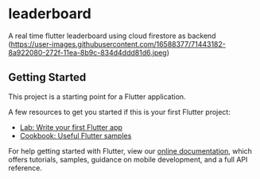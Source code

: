 # leaderboard

A real time flutter leaderboard using cloud firestore as backend
(https://user-images.githubusercontent.com/16588377/71443182-8a922080-272f-11ea-8b9c-834d4ddd81d6.jpeg)
## Getting Started

This project is a starting point for a Flutter application.

A few resources to get you started if this is your first Flutter project:

- [Lab: Write your first Flutter app](https://flutter.dev/docs/get-started/codelab)
- [Cookbook: Useful Flutter samples](https://flutter.dev/docs/cookbook)

For help getting started with Flutter, view our
[online documentation](https://flutter.dev/docs), which offers tutorials,
samples, guidance on mobile development, and a full API reference.
